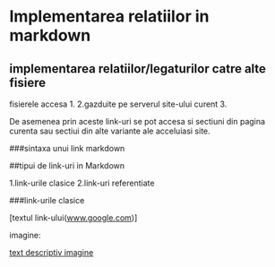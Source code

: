 # Implementarea relatiilor in markdown

## implementarea relatiilor/legaturilor catre alte fisiere


fisierele accesa
1.
2.gazduite pe serverul site-ului curent
3.

De asemenea prin aceste link-uri se pot accesa si sectiuni din pagina curenta sau sectiui din alte variante ale acceluiasi site.

###sintaxa unui link markdown

##tipui de link-uri in Markdown

1.link-urile clasice
2.link-uri referentiate

###link-urile clasice

[textul link-ului(www.google.com)] 

imagine:

[text descriptiv imagine](https://metricop.com/cdn/shop/articles/trimble-total-station.jpg?v=1677673954)
